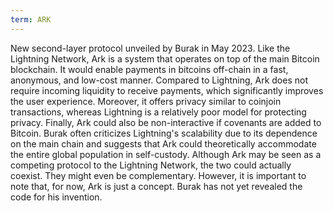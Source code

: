```yaml
---
term: ARK
---
```


New second-layer protocol unveiled by Burak in May 2023. Like the Lightning Network, Ark is a system that operates on top of the main Bitcoin blockchain. It would enable payments in bitcoins off-chain in a fast, anonymous, and low-cost manner. Compared to Lightning, Ark does not require incoming liquidity to receive payments, which significantly improves the user experience. Moreover, it offers privacy similar to coinjoin transactions, whereas Lightning is a relatively poor model for protecting privacy. Finally, Ark could also be non-interactive if covenants are added to Bitcoin. Burak often criticizes Lightning's scalability due to its dependence on the main chain and suggests that Ark could theoretically accommodate the entire global population in self-custody. Although Ark may be seen as a competing protocol to the Lightning Network, the two could actually coexist. They might even be complementary. However, it is important to note that, for now, Ark is just a concept. Burak has not yet revealed the code for his invention.